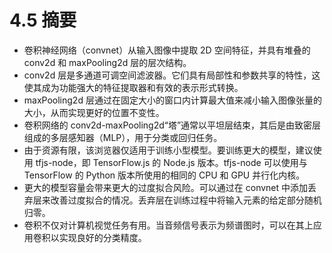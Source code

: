 # 4.5 摘要

- 卷积神经网络（convnet）从输入图像中提取 2D 空间特征，并具有堆叠的 conv2d 和 maxPooling2d 层的层次结构。
- conv2d 层是多通道可调空间滤波器。它们具有局部性和参数共享的特性，这使其成为功能强大的特征提取器和有效的表示形式转换。
- maxPooling2d 层通过在固定大小的窗口内计算最大值来减小输入图像张量的大小，从而实现更好的位置不变性。
- 卷积网络的 conv2d-maxPooling2d“塔”通常以平坦层结束，其后是由致密层组成的多层感知器（MLP），用于分类或回归任务。
- 由于资源有限，该浏览器仅适用于训练小型模型。要训练更大的模型，建议使用 tfjs-node，即 TensorFlow.js 的 Node.js 版本。tfjs-node 可以使用与 TensorFlow 的 Python 版本所使用的相同的 CPU 和 GPU 并行化内核。
- 更大的模型容量会带来更大的过度拟合风险。可以通过在 convnet 中添加丢弃层来改善过度拟合的情况。丢弃层在训练过程中将输入元素的给定部分随机归零。
- 卷积不仅对计算机视觉任务有用。当音频信号表示为频谱图时，可以在其上应用卷积以实现良好的分类精度。
